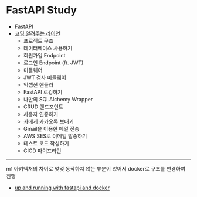 # FastAPI Study

- [FastAPI](https://fastapi.tiangolo.com/ko/)
- [코딩 알려주는 라이언](https://www.youtube.com/watch?v=ktGVFmfGiGM&ab_channel=%EC%BD%94%EB%94%A9%EC%95%8C%EB%A0%A4%EC%A3%BC%EB%8A%94%EB%9D%BC%EC%9D%B4%EC%96%B8)
  - 프로젝트 구조
  - 데이터베이스 사용하기
  - 회원가입 Endpoint
  - 로그인 Endpoint (ft. JWT)
  - 미들웨어
  - JWT 검사 미들웨어
  - 익셉션 핸들러
  - FastAPI 로깅하기
  - 나만의 SQLAlchemy Wrapper
  - CRUD 엔드포인트
  - 사용자 인증하기
  - 카에게 카카오톡 보내기
  - Gmail을 이용한 메일 전송
  - AWS SES로 이메일 발송하기
  - 테스트 코드 작성하기
  - CICD 파이프라인

---

m1 아키텍처의 차이로 몇몇 동작하지 않는 부분이 있어서 docker로 구조를 변경하여 진행

- [up and running with fastapi and docker](https://www.jeffastor.com/blog/up-and-running-with-fastapi-and-docker)
